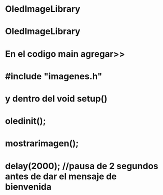 # OledImageLibrary
# OledImageLibrary
# En el codigo main agregar>> 
# #include "imagenes.h"

# y dentro del void setup()
# oledinit();
# mostrarimagen();
# delay(2000); //pausa de 2 segundos antes de dar el mensaje de bienvenida
